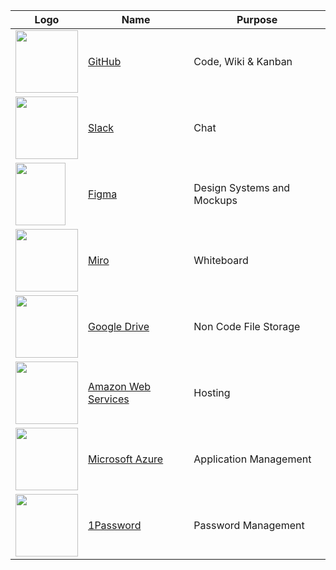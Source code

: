 | Logo                                                                                                                                                                                                                                                                                                                                                                                                                                                                                                                                                                                                                                                                                                                                                                                                                                                                                                                                                                                                                                                                                                                                                                                | Name                                                  | Purpose                    |
| ----------------------------------------------------------------------------------------------------------------------------------------------------------------------------------------------------------------------------------------------------------------------------------------------------------------------------------------------------------------------------------------------------------------------------------------------------------------------------------------------------------------------------------------------------------------------------------------------------------------------------------------------------------------------------------------------------------------------------------------------------------------------------------------------------------------------------------------------------------------------------------------------------------------------------------------------------------------------------------------------------------------------------------------------------------------------------------------------------------------------------------------------------------------------------------- | ----------------------------------------------------- | -------------------------- |
| <img src="https://user-images.githubusercontent.com/75643389/185433962-b94d755d-9e23-4afb-9113-1baf19284f38.png" width="100" />                                                                                                                                                                                                                                                                                                                                                                                                                                                                                                                                                                                                                                                                                                                                                                                                          | [GitHub](https://github.com/)                         | Code, Wiki & Kanban        |
| <img src="https://user-images.githubusercontent.com/75643389/185434106-a8760268-a294-4a9d-87de-4e6fb5397c51.png" width="100" />                                                                                                                                                                                                                                                                                                                                                                                                                                                                                                                                                                                                                                                                                                                                                                                                                                                                                                                                                                                               | [Slack](https://slack.com/)                           | Chat                       |
| <img src="https://user-images.githubusercontent.com/75643389/185434147-571eaeed-44b1-4ffc-9386-4750655f2517.png" width="80" height ="100" />                                                                                                                                                                                                                                                                                                                                                                                                                                                                                                                                                                                                                                                                                                                                                                                                                                                                                                                                                                                                                 | [Figma](https://www.figma.com/)                       | Design Systems and Mockups |
| <img src="https://user-images.githubusercontent.com/75643389/185434286-b3e6c809-9c3f-4974-841c-f300d95576f5.png" width="100" height ="100"  />                                                                                                                                                                                                                                                                                                                                                                                                                                                                                                                                                                                                                                                                                                                                                                                                                                                                                                                                                                                                 | [Miro](https://miro.com/)                             | Whiteboard                 |
| <img src="https://user-images.githubusercontent.com/75643389/185434352-21f510a0-39bd-4da3-9fc5-5e1e0087665b.png" width="100" />                                                                                                                                                                                                                                                                                                                                                                                                                                                                                                                                                                                                                                                                                                                                                                                                                                                                                                                                                                                                | [Google Drive](https://www.google.com/drive/)         | Non Code File Storage      |
| <img src="https://user-images.githubusercontent.com/75643389/185434429-52cef237-daf7-4dc2-b8c3-f4b1d91ad9dc.png" width="100" /> | [Amazon Web Services](https://aws.amazon.com/)        | Hosting                    |
| <img src="https://user-images.githubusercontent.com/75643389/185442603-0575ea09-858a-424a-9568-14ef4b439df5.png" width="100" height ="100"  />                                                                                                                                                                                                                                                                                                                                                                                                                                                                                                                                                                                                                                                                                                                                                                                                                                                                                                                                                                                                 | [Microsoft Azure](https://azure.microsoft.com/en-us/) | Application Management     |
| <img src="https://user-images.githubusercontent.com/75643389/185434506-b49436f9-0c91-4880-86a9-fc942dd89dcf.png" width="100" />                                                                                                                                                                                                                                                                                                                                                                                                                                                                                                                                                                                                                                                                                                                                                                                                                                                                                                                                                                                                 | [1Password](https://1password.com/)                   | Password Management        |
